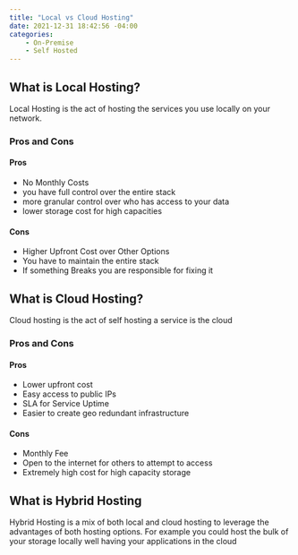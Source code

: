 ```yaml
---
title: "Local vs Cloud Hosting"
date: 2021-12-31 18:42:56 -04:00
categories:
    - On-Premise
    - Self Hosted
---
```


## What is Local Hosting?
Local Hosting is the act of hosting the services you use locally on your network.

### Pros and Cons
#### Pros

* No Monthly Costs
* you have full control over the entire stack
* more granular control over who has access to your data
* lower storage cost for high capacities

#### Cons

* Higher Upfront Cost over Other Options
* You have to maintain the entire stack
* If something Breaks you are responsible for fixing it

## What is Cloud Hosting?
Cloud hosting is the act of self hosting a service is the cloud

### Pros and Cons
#### Pros
* Lower upfront cost
* Easy access to public IPs
* SLA for Service Uptime
* Easier to create geo redundant infrastructure

#### Cons
* Monthly Fee
* Open to the internet for others to attempt to access
* Extremely high cost for high capacity storage

## What is Hybrid Hosting
Hybrid Hosting is a mix of both local and cloud hosting to leverage the advantages of both hosting options. For example you could host the bulk of your storage locally well having your applications in the cloud